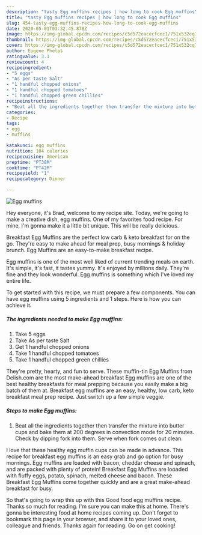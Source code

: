 ```yaml
---
description: "tasty Egg muffins recipes | how long to cook Egg muffins"
title: "tasty Egg muffins recipes | how long to cook Egg muffins"
slug: 454-tasty-egg-muffins-recipes-how-long-to-cook-egg-muffins
date: 2020-05-01T03:32:45.878Z
image: https://img-global.cpcdn.com/recipes/c5d572eacecfcec1/751x532cq70/egg-muffins-recipe-main-photo.jpg
thumbnail: https://img-global.cpcdn.com/recipes/c5d572eacecfcec1/751x532cq70/egg-muffins-recipe-main-photo.jpg
cover: https://img-global.cpcdn.com/recipes/c5d572eacecfcec1/751x532cq70/egg-muffins-recipe-main-photo.jpg
author: Eugene Phelps
ratingvalue: 3.1
reviewcount: 4
recipeingredient:
- "5 eggs"
- "As per taste Salt"
- "1 handful chopped onions"
- "1 handful chopped tomatoes"
- "1 handful chopped green chillies"
recipeinstructions:
- "Beat all the ingredients together then transfer the mixture into butter cups and bake them at 200 degrees in convection mode for 20 minutes. Check by dipping fork into them. Serve when fork comes out clean."
categories:
- Recipe
tags:
- egg
- muffins

katakunci: egg muffins 
nutrition: 104 calories
recipecuisine: American
preptime: "PT38M"
cooktime: "PT42M"
recipeyield: "1"
recipecategory: Dinner

---
```



![Egg muffins](https://img-global.cpcdn.com/recipes/c5d572eacecfcec1/751x532cq70/egg-muffins-recipe-main-photo.jpg)

Hey everyone, it's Brad, welcome to my recipe site. Today, we're going to make a creative dish, egg muffins. One of my favorites food recipe. For mine, I'm gonna make it a little bit unique. This will be really delicious.

Breakfast Egg Muffins are the perfect low carb &amp; keto breakfast for on the go. They&#39;re easy to make ahead for meal prep, busy mornings &amp; holiday brunch. Egg Muffins are an easy-to-make breakfast recipe.

Egg muffins is one of the most well liked of current trending meals on earth. It's simple, it's fast, it tastes yummy. It's enjoyed by millions daily. They're fine and they look wonderful. Egg muffins is something which I've loved my entire life.


To get started with this recipe, we must prepare a few components. You can have egg muffins using 5 ingredients and 1 steps. Here is how you can achieve it.

<!--inarticleads1-->

##### The ingredients needed to make Egg muffins:

1. Take 5 eggs
1. Take As per taste Salt
1. Get 1 handful chopped onions
1. Take 1 handful chopped tomatoes
1. Take 1 handful chopped green chillies


They&#39;re pretty, hearty, and fun to serve. These muffin-tin Egg Muffins from Delish.com are the most make-ahead breakfast Egg muffins are one of the best healthy breakfasts for meal prepping because you easily make a big batch of them at. Breakfast egg muffins are an easy, healthy, low carb, keto breakfast meal prep recipe. Just switch up a few simple veggie. 

<!--inarticleads2-->

##### Steps to make Egg muffins:

1. Beat all the ingredients together then transfer the mixture into butter cups and bake them at 200 degrees in convection mode for 20 minutes. Check by dipping fork into them. Serve when fork comes out clean.


I love that these healthy egg muffin cups can be made in advance. This recipe for breakfast egg muffins is an easy grab and go option for busy mornings. Egg muffins are loaded with bacon, cheddar cheese and spinach, and are packed with plenty of protein! Breakfast Egg Muffins are looaded with fluffy eggs, potato, spinach, melted cheese and bacon. These Breakfast Egg Muffins come together quickly and are a great make-ahead breakfast for busy. 

So that's going to wrap this up with this Good food egg muffins recipe. Thanks so much for reading. I'm sure you can make this at home. There's gonna be interesting food at home recipes coming up. Don't forget to bookmark this page in your browser, and share it to your loved ones, colleague and friends. Thanks again for reading. Go on get cooking!
